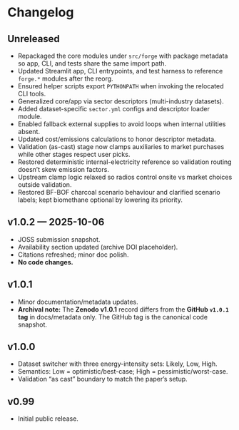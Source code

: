 # Changelog

## Unreleased
- Repackaged the core modules under `src/forge` with package metadata so app, CLI, and tests share the same import path.
- Updated Streamlit app, CLI entrypoints, and test harness to reference `forge.*` modules after the reorg.
- Ensured helper scripts export `PYTHONPATH` when invoking the relocated CLI tools.
- Generalized core/app via sector descriptors (multi-industry datasets).
- Added dataset-specific `sector.yml` configs and descriptor loader module.
- Enabled fallback external supplies to avoid loops when internal utilities absent.
- Updated cost/emissions calculations to honor descriptor metadata.
- Validation (as-cast) stage now clamps auxiliaries to market purchases while other stages respect user picks.
- Restored deterministic internal-electricity reference so validation routing doesn’t skew emission factors.
- Upstream clamp logic relaxed so radios control onsite vs market choices outside validation.
- Restored BF-BOF charcoal scenario behaviour and clarified scenario labels; kept biomethane optional by lowering its priority.

## v1.0.2 — 2025-10-06
- JOSS submission snapshot.
- Availability section updated (archive DOI placeholder).
- Citations refreshed; minor doc polish.
- **No code changes.**

## v1.0.1
- Minor documentation/metadata updates.
- **Archival note:** The **Zenodo v1.0.1** record differs from the **GitHub `v1.0.1` tag** in docs/metadata only. The GitHub tag is the canonical code snapshot.

## v1.0.0
- Dataset switcher with three energy-intensity sets: Likely, Low, High.
- Semantics: Low = optimistic/best-case; High = pessimistic/worst-case.
- Validation “as cast” boundary to match the paper’s setup.

## v0.99
- Initial public release.
